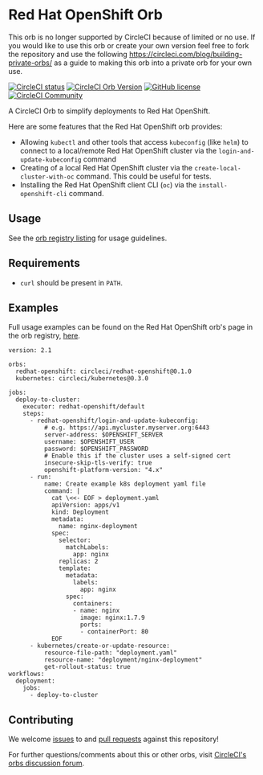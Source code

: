 # Red Hat OpenShift Orb 

This orb is no longer supported by CircleCI because of limited or no use. If you would like to use this orb or create your own version feel free to fork the repository and use the following https://circleci.com/blog/building-private-orbs/ as a guide to making this orb into a private orb for your own use. 

[![CircleCI status](https://circleci.com/gh/CircleCI-Public/redhat-openshift-orb.svg "CircleCI status")](https://circleci.com/gh/CircleCI-Public/redhat-openshift-orb) [![CircleCI Orb Version](https://img.shields.io/badge/endpoint.svg?url=https://badges.circleci.io/orb/circleci/redhat-openshift)](https://circleci.com/orbs/registry/orb/circleci/redhat-openshift) [![GitHub license](https://img.shields.io/badge/license-MIT-blue.svg)](https://raw.githubusercontent.com/circleci-public/redhat-openshift-orb/master/LICENSE) [![CircleCI Community](https://img.shields.io/badge/community-CircleCI%20Discuss-343434.svg)](https://discuss.circleci.com/c/ecosystem/orbs)

A CircleCI Orb to simplify deployments to Red Hat OpenShift.

Here are some features that the Red Hat OpenShift orb provides:

- Allowing `kubectl` and other tools that access `kubeconfig` (like `helm`) to connect to a local/remote Red Hat OpenShift cluster via the `login-and-update-kubeconfig` command
- Creating of a local Red Hat OpenShift cluster via the `create-local-cluster-with-oc` command. This could be useful for tests.
- Installing the Red Hat OpenShift client CLI (`oc`) via the `install-openshift-cli` command.

## Usage

See the [orb registry listing](http://circleci.com/orbs/registry/orb/circleci/redhat-openshift) for usage guidelines.

## Requirements

- `curl` should be present in `PATH`.

## Examples

Full usage examples can be found on the Red Hat OpenShift orb's page in the orb registry, [here](https://circleci.com/orbs/registry/orb/circleci/redhat-openshift#usage-examples).

```
version: 2.1

orbs:
  redhat-openshift: circleci/redhat-openshift@0.1.0
  kubernetes: circleci/kubernetes@0.3.0

jobs:
  deploy-to-cluster:
    executor: redhat-openshift/default
    steps:
      - redhat-openshift/login-and-update-kubeconfig:
          # e.g. https://api.mycluster.myserver.org:6443
          server-address: $OPENSHIFT_SERVER
          username: $OPENSHIFT_USER
          password: $OPENSHIFT_PASSWORD
          # Enable this if the cluster uses a self-signed cert
          insecure-skip-tls-verify: true
          openshift-platform-version: "4.x"
      - run:
          name: Create example k8s deployment yaml file
          command: |
            cat \<<- EOF > deployment.yaml
            apiVersion: apps/v1
            kind: Deployment
            metadata:
              name: nginx-deployment
            spec:
              selector:
                matchLabels:
                  app: nginx
              replicas: 2
              template:
                metadata:
                  labels:
                    app: nginx
                spec:
                  containers:
                  - name: nginx
                    image: nginx:1.7.9
                    ports:
                    - containerPort: 80
            EOF
      - kubernetes/create-or-update-resource:
          resource-file-path: "deployment.yaml"
          resource-name: "deployment/nginx-deployment"
          get-rollout-status: true
workflows:
  deployment:
    jobs:
      - deploy-to-cluster
```

## Contributing

We welcome [issues](https://github.com/CircleCI-Public/redhat-openshift-orb/issues) to and [pull requests](https://github.com/CircleCI-Public/redhat-openshift-orb/pulls) against this repository!

For further questions/comments about this or other orbs, visit [CircleCI's orbs discussion forum](https://discuss.circleci.com/c/orbs).
